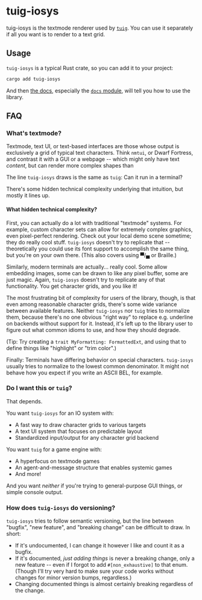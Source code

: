 # tuig-iosys

tuig-iosys is the textmode renderer used by [`tuig`](https://crates.io/crates/tuig).
You can use it separately if all you want is to render to a text grid.

## Usage

`tuig-iosys` is a typical Rust crate, so you can add it to your project:

```sh
cargo add tuig-iosys
```

And then [the docs](https://crates.io/crates/tuig-iosys), especially the [`docs` module](https://docs.rs/tuig-iosys/latest/tuig_iosys/docs), will tell you how to use the library.

## FAQ

### What's textmode?

Textmode, text UI, or text-based interfaces are those whose output is exclusively a grid of typical text characters.
Think `nmtui`, or Dwarf Fortress, and contrast it with a GUI or a webpage -- which might only have text *content*, but can render more complex shapes than 

The line `tuig-iosys` draws is the same as `tuig`:
Can it run in a terminal?

There's some hidden technical complexity underlying that intuition, but mostly it lines up.

#### What hidden technical complexity?

First, you can actually do a lot with traditional "textmode" systems. For example, custom character sets can allow for extremely complex graphics, even pixel-perfect rendering.
Check out your local demo scene sometime; they do really cool stuff.
`tuig-iosys` doesn't try to replicate that -- theoretically you could use its font support to accomplish the same thing, but you're on your own there.
(This also covers using ▀/▄ or Braille.)

Similarly, modern terminals are actually... really cool.
Some allow embedding images, some can be drawn to like any pixel buffer, some are just magic.
Again, `tuig-iosys` doesn't try to replicate any of that functionality.
You get character grids, and you like it!

The most frustrating bit of complexity for users of the library, though, is that even among reasonable character grids, there's some wide variance between available features.
Neither `tuig-iosys` nor `tuig` tries to normalize them, because there's no one obvious "right way" to replace e.g. underline on backends without support for it.
Instead, it's left up to the library user to figure out what common idioms to use, and how they should degrade.

(Tip: Try creating a `trait MyFormatting: FormattedExt`, and using that to define things like "highlight" or "trim color".)

Finally: Terminals have differing behavior on special characters.
`tuig-iosys` usually tries to normalize to the lowest common denominator.
It might not behave how you expect if you write an ASCII BEL, for example.

### Do I want this or `tuig`?

That depends.

You want `tuig-iosys` for an IO system with:

- A fast way to draw character grids to various targets
- A text UI system that focuses on predictable layout
- Standardized input/output for any character grid backend

You want `tuig` for a game engine with:

- A hyperfocus on textmode games
- An agent-and-message structure that enables systemic games
- And more!

And you want *neither* if you're trying to general-purpose GUI things, or simple console output.

### How does `tuig-iosys` do versioning?

`tuig-iosys` tries to follow semantic versioning, but the line between "bugfix", "new feature", and "breaking change" can be difficult to draw.
In short:
- If it's undocumented, I can change it however I like and count it as a bugfix.
- If it's documented, *just adding things* is never a breaking change, only a new feature -- even if I forgot to add `#[non_exhaustive]` to that enum. (Though I'll try very hard to make sure your code works without changes for minor version bumps, regardless.)
- Changing documented things is almost certainly breaking regardless of the change.
